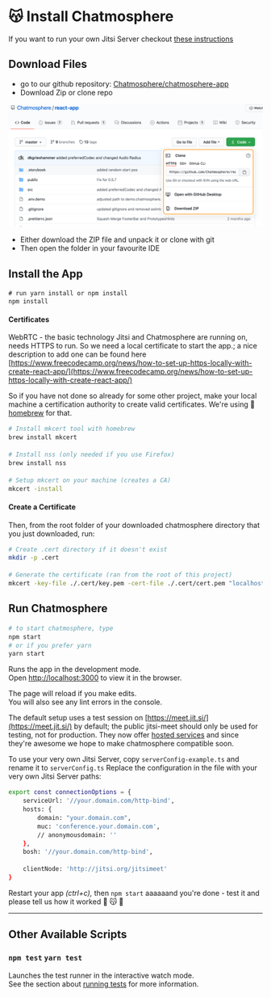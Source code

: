# 😽 Install Chatmosphere


If you want to run your own Jitsi Server checkout [these instructions]() 

## Download Files
* go to our github repository: [Chatmosphere/chatmosphere-app](https://github.com/Chatmosphere/chatmosphere-app)
* Download Zip or clone repo

![](github-screenshot.png)

* Either download the ZIP file and unpack it or clone with git
* Then open the folder in your favourite IDE 

## Install the App

```shell
# run yarn install or npm install
npm install
```

#### Certificates

WebRTC - the basic technology Jitsi and Chatmosphere are running on, needs HTTPS to run. So we need a local certificate to start the app.;
a nice description to add one can be found here
[https://www.freecodecamp.org/news/how-to-set-up-https-locally-with-create-react-app/](https://www.freecodecamp.org/news/how-to-set-up-https-locally-with-create-react-app/)

So if you have not done so already for some other project, make your local machine a certification authority to create valid certificates. We're using 🍺 [homebrew](https://brew.sh/) for that.

```bash
# Install mkcert tool with homebrew
brew install mkcert

# Install nss (only needed if you use Firefox)
brew install nss

# Setup mkcert on your machine (creates a CA)
mkcert -install
```

#### Create a Certificate
Then, from the root folder of your downloaded chatmosphere directory that you just downloaded, run:

```bash
# Create .cert directory if it doesn't exist
mkdir -p .cert

# Generate the certificate (ran from the root of this project)
mkcert -key-file ./.cert/key.pem -cert-file ./.cert/cert.pem "localhost"
```

## Run Chatmosphere

```bash
# to start chatmosphere, type
npm start
# or if you prefer yarn
yarn start
```
Runs the app in the development mode.\
Open [http://localhost:3000](http://localhost:3000) to view it in the browser.

The page will reload if you make edits.\
You will also see any lint errors in the console.

The default setup uses a test session on [https://meet.jit.si/](https://meet.jit.si/) by default; the public jitsi-meet should only be used for testing, not for production. They now offer [hosted services](https://jaas.8x8.vc/) and since they're awesome we hope to make chatmosphere compatible soon. 

To use your very own Jitsi Server, copy `serverConfig-example.ts` and rename it to `serverConfig.ts`
Replace the configuration in the file with your very own Jitsi Server paths:

```bash
export const connectionOptions = {
	serviceUrl: '//your.domain.com/http-bind',
	hosts: {
		domain: "your.domain.com",
		muc: 'conference.your.domain.com',
		// anonymousdomain: ''
	},
	bosh: '//your.domain.com/http-bind',

	clientNode: 'http://jitsi.org/jitsimeet'
}
```

Restart your app *(ctrl+c),* then `npm start` aaaaaand you're done - test it and please tell us how it worked 🖖 😽 🎉

---

## Other Available Scripts

### `npm test` `yarn test`

Launches the test runner in the interactive watch mode.\
See the section about [running tests](https://facebook.github.io/create-react-app/docs/running-tests) for more information.